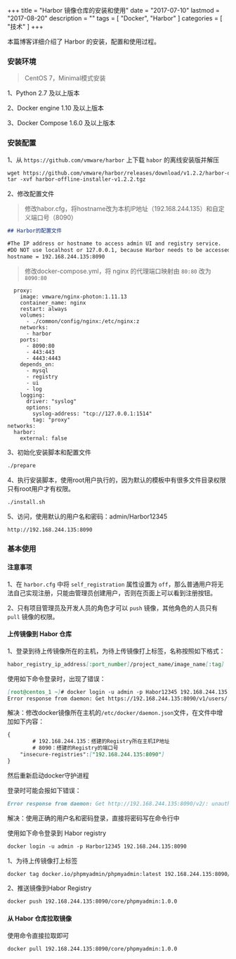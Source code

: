 +++
title = "Harbor 镜像仓库的安装和使用"
date = "2017-07-10"
lastmod = "2017-08-20"
description = ""
tags = [
    "Docker",
    "Harbor"
]
categories = [
     "技术"
]
+++

本篇博客详细介绍了 Harbor 的安装，配置和使用过程。

<!--more-->

### 安装环境
> CentOS 7，Minimal模式安装

1、Python 2.7 及以上版本

2、Docker engine 1.10 及以上版本

3、Docker Compose 1.6.0 及以上版本


### 安装配置
1、从 `https://github.com/vmware/harbor` 上下载 `habor` 的离线安装版并解压
```markdown
wget https://github.com/vmware/harbor/releases/download/v1.2.2/harbor-offline-installer-v1.2.2.tgz
tar -xvf harbor-offline-installer-v1.2.2.tgz
```
2、修改配置文件
> 修改habor.cfg，将hostname改为本机IP地址（192.168.244.135）和自定义端口号（8090）
```markdown
## Harbor的配置文件

#The IP address or hostname to access admin UI and registry service.
#DO NOT use localhost or 127.0.0.1, because Harbor needs to be accessed by external clients.
hostname = 192.168.244.135:8090
```

> 修改docker-compose.yml，将 nginx 的代理端口映射由 `80:80` 改为 `8090:80`
```
  proxy:
    image: vmware/nginx-photon:1.11.13
    container_name: nginx
    restart: always
    volumes:
      - ./common/config/nginx:/etc/nginx:z
    networks:
      - harbor
    ports:
      - 8090:80
      - 443:443
      - 4443:4443
    depends_on:
      - mysql
      - registry
      - ui
      - log
    logging:
      driver: "syslog"
      options:
        syslog-address: "tcp://127.0.0.1:1514"
        tag: "proxy"
networks:
  harbor:
    external: false
```
3、初始化安装脚本和配置文件
```markdown
./prepare
```
4、执行安装脚本，使用root用户执行的，因为默认的模板中有很多文件目录权限只有root用户才有权限。
```markdown
./install.sh
```
5、访问，使用默认的用户名和密码：admin/Harbor12345
```markdown
http://192.168.244.135:8090
```

### 基本使用

#### 注意事项

1、在 `harbor.cfg` 中将 `self_registration` 属性设置为 `off`，那么普通用户将无法自己实现注册，只能由管理员创建用户，否则在页面上可以看到注册按钮。

2、只有项目管理员及开发人员的角色才可以 `push` 镜像，其他角色的人员只有 `pull` 镜像的权限。

#### 上传镜像到 Habor 仓库
1、登录到待上传镜像所在的主机，为待上传镜像打上标签，名称按照如下格式：
```markdown
habor_registry_ip_address[:port_number]/project_name/image_name[:tag]
```
使用如下命令登录时，出现了错误：
```markdown
[root@centos_1 ~]# docker login -u admin -p Habor12345 192.168.244.135:8090
Error response from daemon: Get https://192.168.244.135:8090/v1/users/: http: server gave HTTP response to HTTPS client
```
解决：修改docker镜像所在主机的`/etc/docker/daemon.json`文件，在文件中增加如下内容：
```markdown
{
        # 192.168.244.135：搭建的Registry所在主机IP地址
        # 8090：搭建的Registry的端口号
	"insecure-registries":["192.168.244.135:8090"]
}
```
然后重新启动docker守护进程

登录时可能会报如下错误：
```markdown
Error response from daemon: Get http://192.168.244.135:8090/v2/: unauthorized: authentication required
```
解决：使用正确的用户名和密码登录，直接将密码写在命令行中

使用如下命令登录到 Habor registry
```markdown
docker login -u admin -p Harbor12345 192.168.244.135:8090
```

1、为待上传镜像打上标签
```markdown
docker tag docker.io/phpmyadmin/phpmyadmin:latest 192.168.244.135:8090/core/phpmyadmin:1.0.0
```

2、推送镜像到Habor Registry
```markdown
docker push 192.168.244.135:8090/core/phpmyadmin:1.0.0
```

#### 从 Habor 仓库拉取镜像
使用命令直接拉取即可
```markdown
docker pull 192.168.244.135:8090/core/phpmyadmin:1.0.0
```
